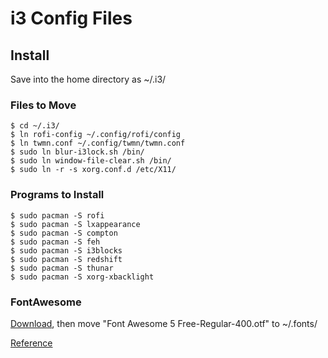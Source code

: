# i3 Config Files

## Install
Save into the home directory as ~/.i3/

### Files to Move
    $ cd ~/.i3/
    $ ln rofi-config ~/.config/rofi/config
    $ ln twmn.conf ~/.config/twmn/twmn.conf
    $ sudo ln blur-i3lock.sh /bin/
    $ sudo ln window-file-clear.sh /bin/
    $ sudo ln -r -s xorg.conf.d /etc/X11/

### Programs to Install
    $ sudo pacman -S rofi
    $ sudo pacman -S lxappearance
    $ sudo pacman -S compton
    $ sudo pacman -S feh
    $ sudo pacman -S i3blocks
    $ sudo pacman -S redshift
    $ sudo pacman -S thunar
    $ sudo pacman -S xorg-xbacklight

### FontAwesome
[Download](https://github.com/FortAwesome/Font-Awesome), then move "Font Awesome 5 Free-Regular-400.otf" to ~/.fonts/

[Reference](https://fontawesome.com/cheatsheet?from=io)
